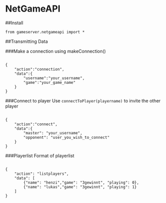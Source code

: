 NetGameAPI
==========

##Install

<code>from gameserver.netgameapi import *
</code>

##Transmitting Data


###Make a connection using makeConnection()
<pre><code>
{
    "action":"connection",
    "data":{
        "username":"your_username",
        "game":"your_game_name"
    }
}
</code></pre>

###Connect to player
Use <code>connectToPlayer(playername)</code> to invite the other player
<pre><code>
{
    "action":"connect",
    "data":{
        "master": "your_username",
        "opponent": "user_you_wish_to_connect"
    }
}
</code></pre>

###Playerlist
Format of playerlist
<pre><code>
{
    "action": "listplayers",
    "data": [
        {"name": "henzi","game": "3gewinnt", "playing": 0},
        {"name": "lukas","game": "3gewinnt", "playing": 1}
    ]
}
</code></pre>
